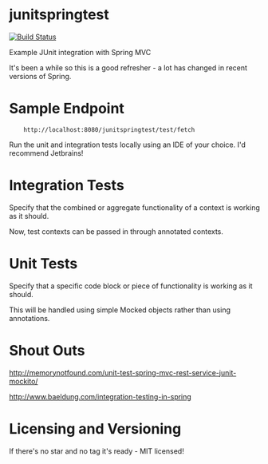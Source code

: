 # junitspringtest

[![Build Status](https://travis-ci.org/Thoughtscript/junitspringtest.svg?branch=master)](https://travis-ci.org/Thoughtscript/junitspringtest)

Example JUnit integration with Spring MVC

It's been a while so this is a good refresher - a lot has changed in recent versions of Spring.

# Sample Endpoint 

```
    http://localhost:8080/junitspringtest/test/fetch
```

Run the unit and integration tests locally using an IDE of your choice. I'd recommend Jetbrains!

# Integration Tests

Specify that the combined or aggregate functionality of a context is working as it should.

Now, test contexts can be passed in through annotated contexts.

# Unit Tests

Specify that a specific code block or piece of functionality is working as it should.

This will be handled using simple Mocked objects rather than using annotations.

# Shout Outs

http://memorynotfound.com/unit-test-spring-mvc-rest-service-junit-mockito/

http://www.baeldung.com/integration-testing-in-spring

# Licensing and Versioning

If there's no star and no tag it's ready - MIT licensed!
